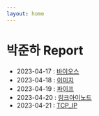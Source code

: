 ```yaml
---
layout: home
---
```


# 박준하 Report


* 2023-04-17 : [바이오스](BIOS)
* 2023-04-18 : [이미지](IMAGE)
* 2023-04-19 : [파이프](PIPE)
* 2023-04-20 : [링크아이노드](LINK)
* 2023-04-21 : [TCP_IP](TCP_IP)